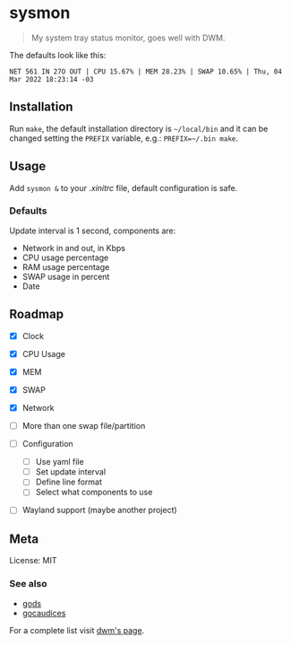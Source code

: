 # sysmon

> My system tray status monitor, goes well with DWM.

The defaults look like this:

`NET 561 IN 27O OUT | CPU 15.67% | MEM 28.23% | SWAP 10.65% | Thu, 04 Mar 2022 18:23:14 -03`


## Installation

Run `make`, the default installation directory is `~/local/bin` and it can be changed
setting the `PREFIX` variable, e.g.: `PREFIX=~/.bin make`.


## Usage

Add `sysmon &` to your *.xinitrc* file, default configuration
is safe.


### Defaults

Update interval is 1 second, components are:

- Network in and out, in Kbps
- CPU usage percentage
- RAM usage percentage
- SWAP usage in percent
- Date


## Roadmap

- [x] Clock
- [x] CPU Usage
- [x] MEM
- [x] SWAP
- [x] Network
- [ ] More than one swap file/partition
- [ ] Configuration
  - [ ] Use yaml file
  - [ ] Set update interval
  - [ ] Define line format
  - [ ] Select what components to use
- [ ] Wayland support (maybe another project)


## Meta

License: MIT


### See also

- [gods](https://github.com/schachmat/gods)
- [gocaudices](https://github.com/lordrusk/gocaudices)

For a complete list visit [dwm's page](https://dwm.suckless.org/status_monitor/).
